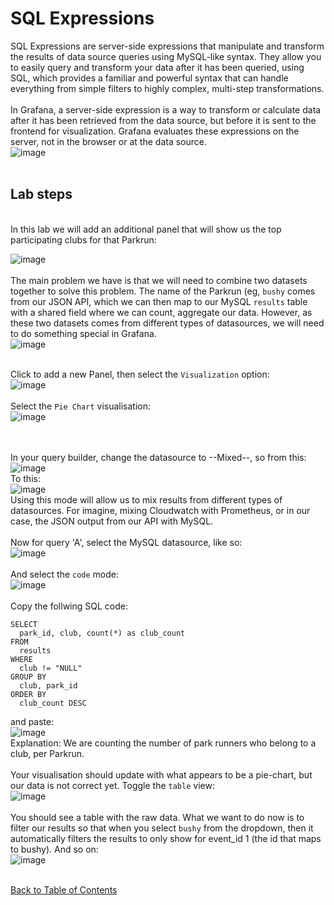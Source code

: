 # SQL Expressions
SQL Expressions are server-side expressions that manipulate and transform the results of data source queries using MySQL-like syntax. They allow you to easily query and transform your data after it has been queried, using SQL, which provides a familiar and powerful syntax that can handle everything from simple filters to highly complex, multi-step transformations.
<br/><br/>
In Grafana, a server-side expression is a way to transform or calculate data after it has been retrieved from the data source, but before it is sent to the frontend for visualization. Grafana evaluates these expressions on the server, not in the browser or at the data source.
<br/>
![image](https://github.com/user-attachments/assets/b164276f-b0a1-4471-88a7-22a948e309c1)
<br/><br/>
## Lab steps
<br/>
In this lab we will add an additional panel that will show us the top participating clubs for that Parkrun:<br/>

![image](https://github.com/user-attachments/assets/eabb2a02-b454-48a9-8d77-b767574a3979)
<br/><br/>
The main problem we have is that we will need to combine two datasets together to solve this problem. The name of the Parkrun (eg, `bushy` comes from our JSON API, which we can then map to our MySQL `results` table with a shared field where we can count, aggregate our data. However, as these two datasets comes from different types of datasources, we will need to do something special in Grafana. <br/>
![image](https://github.com/user-attachments/assets/428ba70a-67cb-4da6-bb45-124feb8ec1b6)
<br/><br/>

Click to add a new Panel, then select the `Visualization` option:<br/>
![image](https://github.com/user-attachments/assets/301fd9ec-87f8-48ce-86b7-5370a8e3ba62)
<br/><br/>
Select the `Pie Chart` visualisation:<br/>
![image](https://github.com/user-attachments/assets/a8199fa0-6adc-4a60-8967-2c02e168d4ae)

<br/><br/>In your query builder, change the datasource to --Mixed--, so from this:<br/>
![image](https://github.com/user-attachments/assets/705ee387-949c-49b2-bebe-93c7eedd2f3e)
<br/>To this:<br/>
![image](https://github.com/user-attachments/assets/955cd568-4313-4eab-af80-aa23d0dc32bb)
<br/>Using this mode will allow us to mix results from different types of datasources. For imagine, mixing Cloudwatch with Prometheus, or in our case, the JSON output from our API with MySQL. 
<br/><br/>
Now for query 'A', select the MySQL datasource, like so:<br/>
![image](https://github.com/user-attachments/assets/e0df749b-8186-4a5c-ab06-09228fc66a11)
<br/><br/>
And select the `code` mode:<br/>
![image](https://github.com/user-attachments/assets/ceaea893-ad2b-4321-a888-78d2171c4122)
<br><br/>
Copy the follwing SQL code:<br/>
```
SELECT 
  park_id, club, count(*) as club_count 
FROM 
  results 
WHERE 
  club != "NULL" 
GROUP BY 
  club, park_id 
ORDER BY 
  club_count DESC
```
and paste:<br/>
![image](https://github.com/user-attachments/assets/18b5d5c7-f2ba-4cc9-bcc2-bd611543e88d)
<br/>
Explanation: We are counting the number of park runners who belong to a club, per Parkrun. 
<br/><br/>
Your visualisation should update with what appears to be a pie-chart, but our data is not correct yet. Toggle the `table` view: <br/>
![image](https://github.com/user-attachments/assets/d7a9c380-e264-4645-9513-f0a0133ab96a)
<br/><br/>
You should see a table with the raw data. What we want to do now is to filter our results so that when you select `bushy` from the dropdown, then it automatically filters the results to only show for event_id 1 (the id that maps to bushy). And so on:<br/>
![image](https://github.com/user-attachments/assets/b706e8e4-97e7-4f4e-82c8-2da988856fed)
<br/><br/>


[Back to Table of Contents](https://github.com/grafana/dashboarding_workshop/blob/main/README.md)
